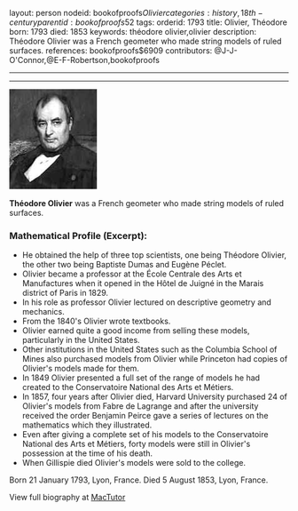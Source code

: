 layout: person
nodeid: bookofproofs$Olivier
categories: history,18th-century
parentid: bookofproofs$52
tags: 
orderid: 1793
title: Olivier, Théodore
born: 1793
died: 1853
keywords: théodore olivier,olivier
description: Théodore Olivier was a French geometer who made string models of ruled surfaces.
references: bookofproofs$6909
contributors: @J-J-O'Connor,@E-F-Robertson,bookofproofs

---



---

![Olivier.jpg](https://github.com/bookofproofs/bookofproofs.github.io/blob/main/_sources/_assets/images/portraits/Olivier.jpg?raw=true)

**Théodore Olivier** was a French geometer who made string models of ruled surfaces.

### Mathematical Profile (Excerpt):
* He obtained the help of three top scientists, one being Théodore Olivier, the other two being Baptiste Dumas and Eugène Péclet.
* Olivier became a professor at the École Centrale des Arts et Manufactures when it opened in the Hôtel de Juigné in the Marais district of Paris in 1829.
* In his role as professor Olivier lectured on descriptive geometry and mechanics.
* From the 1840's Olivier wrote textbooks.
* Olivier earned quite a good income from selling these models, particularly in the United States.
* Other institutions in the United States such as the Columbia School of Mines also purchased models from Olivier while Princeton had copies of Olivier's models made for them.
* In 1849 Olivier presented a full set of the range of models he had created to the Conservatoire National des Arts et Métiers.
* In 1857, four years after Olivier died, Harvard University purchased 24 of Olivier's models from Fabre de Lagrange and after the university received the order Benjamin Peirce gave a series of lectures on the mathematics which they illustrated.
* Even after giving a complete set of his models to the Conservatoire National des Arts et Métiers, forty models were still in Olivier's possession at the time of his death.
* When Gillispie died Olivier's models were sold to the college.

Born 21 January 1793, Lyon, France. Died 5 August 1853, Lyon, France.

View full biography at [MacTutor](https://mathshistory.st-andrews.ac.uk/Biographies/Olivier/)
